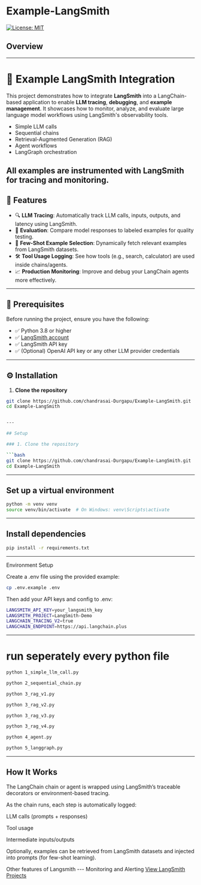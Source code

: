 # Example-LangSmith


[![License: MIT](https://img.shields.io/badge/License-MIT-yellow.svg)](LICENSE)

## Overview



---
# 🧪 Example LangSmith Integration

This project demonstrates how to integrate **LangSmith** into a LangChain-based application to enable **LLM tracing**, **debugging**, and **example management**. It showcases how to monitor, analyze, and evaluate large language model workflows using LangSmith's observability tools.

- Simple LLM calls  
- Sequential chains  
- Retrieval-Augmented Generation (RAG)  
- Agent workflows  
- LangGraph orchestration  

All examples are instrumented with LangSmith for tracing and monitoring.
---

## 🚀 Features

- 🔍 **LLM Tracing**: Automatically track LLM calls, inputs, outputs, and latency using LangSmith.
- 🧪 **Evaluation**: Compare model responses to labeled examples for quality testing.
- 🧠 **Few-Shot Example Selection**: Dynamically fetch relevant examples from LangSmith datasets.
- 🛠️ **Tool Usage Logging**: See how tools (e.g., search, calculator) are used inside chains/agents.
- 📈 **Production Monitoring**: Improve and debug your LangChain agents more effectively.

---

## 🧰 Prerequisites

Before running the project, ensure you have the following:

- ✅ Python 3.8 or higher
- ✅ [LangSmith account](https://www.langchain.com/langsmith)
- ✅ LangSmith API key
- ✅ (Optional) OpenAI API key or any other LLM provider credentials

---

## ⚙️ Installation

1. **Clone the repository**

```bash
git clone https://github.com/chandrasai-Durgapu/Example-LangSmith.git
cd Example-LangSmith


---

## Setup

### 1. Clone the repository

```bash
git clone https://github.com/chandrasai-Durgapu/Example-LangSmith.git
cd Example-LangSmith
```
---
## Set up a virtual environment
```bash
python -m venv venv
source venv/bin/activate  # On Windows: venv\Scripts\activate
```

---
## Install dependencies
```bash
pip install -r requirements.txt
```
---
Environment Setup

Create a .env file using the provided example:
```bash
cp .env.example .env
```
Then add your API keys and config to .env:
```bash
LANGSMITH_API_KEY=your_langsmith_key
LANGSMITH_PROJECT=LangSmith-Demo
LANGCHAIN_TRACING_V2=true
LANGCHAIN_ENDPOINT=https://api.langchain.plus

```
---
# run seperately every python file
```bash
python 1_simple_llm_call.py
```
```bash
python 2_sequential_chain.py
```
```bash
python 3_rag_v1.py
```
```bash
python 3_rag_v2.py
```
```bash
python 3_rag_v3.py
```
```bash
python 3_rag_v4.py
```
```bash
python 4_agent.py
```
```bash
python 5_langgraph.py
```
---
## How It Works

The LangChain chain or agent is wrapped using LangSmith’s traceable decorators or environment-based tracing.

As the chain runs, each step is automatically logged:

LLM calls (prompts + responses)

Tool usage

Intermediate inputs/outputs

Optionally, examples can be retrieved from LangSmith datasets and injected into prompts (for few-shot learning).
 
Other features of Langsmith --- Monitoring and Alerting
[View LangSmith Projects](https://smith.langchain.com/o/b19e13a8-e01b-4367-8e67-7c4ae54a2821/projects)

